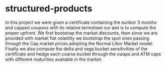 # structured-products
In this project we were given a certificate containing the euribor 3 months and capped coupons with its relative termsheet our aim is to compute the proper upfront. We first bootstrap the market discounts, then since we are provided with market flat volatility we bootstrap the spot ones passing through the Cap market prices adopting the Normal Libor Market model. Finally we also compute the delta and vega bucket sensitivities of the certificate and hedge each coarse bucket through the swaps and ATM caps with different maturities available in the market.
